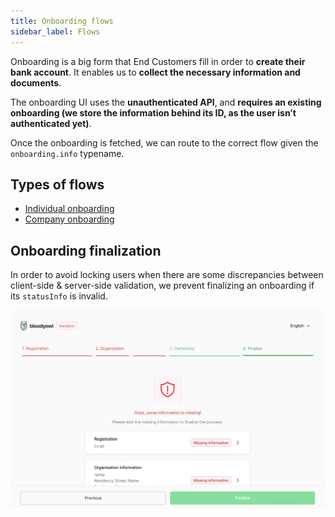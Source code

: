 ```yaml
---
title: Onboarding flows
sidebar_label: Flows
---
```


Onboarding is a big form that End Customers fill in order to **create their bank account**. It enables us to **collect the necessary information and documents**.

The onboarding UI uses the **unauthenticated API**, and **requires an existing onboarding (we store the information behind its ID, as the user isn’t authenticated yet)**.

Once the onboarding is fetched, we can route to the correct flow given the `onboarding.info` typename.

## Types of flows

- [Individual onboarding](/specs/onboarding/individual)
- [Company onboarding](/specs/onboarding/company)

## Onboarding finalization

In order to avoid locking users when there are some discrepancies between client-side & server-side validation, we prevent finalizing an onboarding if its `statusInfo` is invalid.

![](./images/validation.png)
